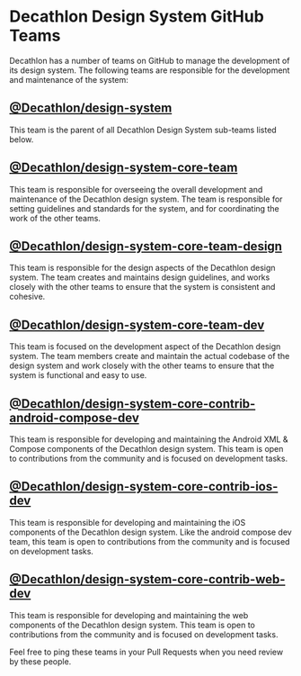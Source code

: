 # Decathlon Design System GitHub Teams

Decathlon has a number of teams on GitHub to manage the development of its design system. The following teams are responsible for the development and maintenance of the system:

## [@Decathlon/design-system](https://github.com/orgs/Decathlon/teams/design-system)

This team is the parent of all Decathlon Design System sub-teams listed below.

## [@Decathlon/design-system-core-team](https://github.com/orgs/Decathlon/teams/design-system-core-team)

This team is responsible for overseeing the overall development and maintenance of the Decathlon design system. The team is responsible for setting guidelines and standards for the system, and for coordinating the work of the other teams.

## [@Decathlon/design-system-core-team-design](https://github.com/orgs/Decathlon/teams/design-system-core-team-design)

This team is responsible for the design aspects of the Decathlon design system. The team creates and maintains design guidelines, and works closely with the other teams to ensure that the system is consistent and cohesive.

## [@Decathlon/design-system-core-team-dev](https://github.com/orgs/Decathlon/teams/design-system-core-team-dev)

This team is focused on the development aspect of the Decathlon design system. The team members create and maintain the actual codebase of the design system and work closely with the other teams to ensure that the system is functional and easy to use.

## [@Decathlon/design-system-core-contrib-android-compose-dev](https://github.com/orgs/Decathlon/teams/design-system-core-contrib-android-compose-dev)

This team is responsible for developing and maintaining the Android XML & Compose components of the Decathlon design system. This team is open to contributions from the community and is focused on development tasks.

## [@Decathlon/design-system-core-contrib-ios-dev](https://github.com/orgs/Decathlon/teams/design-system-core-contrib-ios-dev)

This team is responsible for developing and maintaining the iOS components of the Decathlon design system. Like the android compose dev team, this team is open to contributions from the community and is focused on development tasks.

## [@Decathlon/design-system-core-contrib-web-dev](https://github.com/orgs/Decathlon/teams/design-system-core-contrib-web-dev)

This team is responsible for developing and maintaining the web components of the Decathlon design system. This team is open to contributions from the community and is focused on development tasks.

Feel free to ping these teams in your Pull Requests when you need review by these people.
